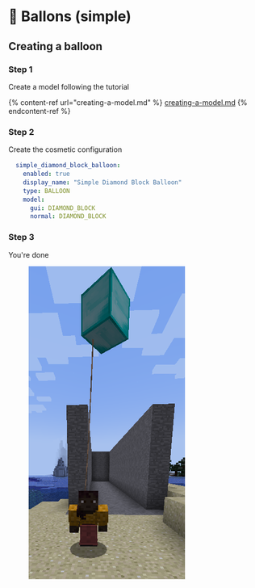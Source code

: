 # 🎈 Ballons (simple)

## Creating a balloon

### Step 1

Create a model following the tutorial

{% content-ref url="creating-a-model.md" %}
[creating-a-model.md](creating-a-model.md)
{% endcontent-ref %}

### Step 2

Create the cosmetic configuration

```yaml
  simple_diamond_block_balloon:
    enabled: true
    display_name: "Simple Diamond Block Balloon"
    type: BALLOON
    model:
      gui: DIAMOND_BLOCK
      normal: DIAMOND_BLOCK
```

### Step 3

You're done

<figure><img src="../.gitbook/assets/image (2).png" alt=""><figcaption></figcaption></figure>
